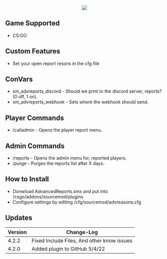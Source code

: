 <p align="center">
  <a href="https://github.com/DenverCoder1/readme-typing-svg"><img src="https://readme-typing-svg.herokuapp.com?size=21&color=F7E7E5&background=F8000000&lines=Advanced+Reports;Report+The+Bad+People&center=true&width=500&height=50"></a>
   </p>
   
## Game Supported
- CS:GO

## Custom Features
- Set your open report resons in the cfg file



## ConVars
- sm_advreports_discord - Should we print to the discord server, reports? (0 off, 1 on).
- sm_advreports_webhook - Sets where the webhook should send.

## Player Commands
- /calladmin - Opens the player report menu.

## Admin Commands
- /reports - Opens the admin menu for, reported players.
- /purge - Purges the reports list after X days.

## How to Install
- Donwload AdvancedReports.smx and put into /csgo/addons/sourcemod/plugins
- Configure settings by editing /cfg/sourcemod/advreasons.cfg

## Updates

| Version | Change-Log         |
| ------- | ------------------ |
| 4.2.2   | Fixed Include Files, And other know issues |
| 4.2.0   | Added plugin to GitHub 5/4/22 |
